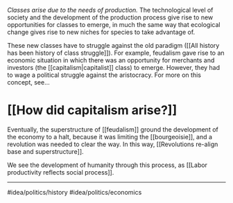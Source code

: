 *Classes arise due to the needs of production.* The technological level of society and the development of the production process give rise to new opportunities for classes to emerge, in much the same way that ecological change gives rise to new niches for species to take advantage of. 

These new classes have to struggle against the old paradigm ([[All history has been history of class struggle]]). For example, feudalism gave rise to an economic situation in which there was an opportunity for merchants and investors (the [[capitalism|capitalist]] class) to emerge. However, they had to wage a political struggle against the aristocracy. For more on this concept, see...
# [[How did capitalism arise?]]

Eventually, the superstructure of [[feudalism]] ground the development of the economy to a halt, because it was limiting the [[bourgeoisie]], and a revolution was needed to clear the way. In this way, [[Revolutions re-align base and superstructure]]. 

We see the development of humanity through this process, as  [[Labor productivity reflects social process]]. 

---
#idea/politics/history 
#idea/politics/economics 
